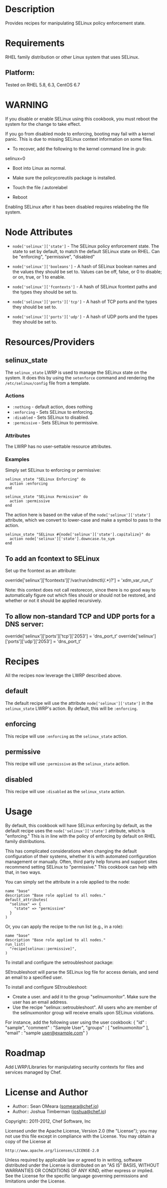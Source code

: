 Description
===========

Provides recipes for manipulating SELinux policy enforcement state.

Requirements
============

RHEL family distribution or other Linux system that uses SELinux.

## Platform:

Tested on RHEL 5.8, 6.3, CentOS 6.7

WARNING
=======

If you disable or enable SELinux using this cookbook, you must reboot
the system for the change to take effect.

If you go from disabled mode to enforcing, booting may fail with a
kernel panic. This is due to missing SELinux context information on
some files.

- To recover, add the following to the kernel command line in grub:

selinux=0

- Boot into Linux as normal.

- Make sure the policycoreutils package is installed.

- Touch the file /.autorelabel

- Reboot

Enabling SELinux after it has been disabled requires relabeling the file
system.

Node Attributes
===============

* `node['selinux']['state']` - The SELinux policy enforcement state.
  The state to set  by default, to match the default SELinux state on
  RHEL. Can be "enforcing", "permissive", "disabled"

* `node['selinux']['booleans']` - A hash of SELinux boolean names and the
  values they should be set to. Values can be off, false, or 0 to disable;
  or on, true, or 1 to enable.

* `node['selinux']['fcontexts']` - A hash of SELinux fcontext paths and the
  types they should be set to.

* `node['selinux']['ports']['tcp']` - A hash of TCP ports and the types they
   should be set to.

* `node['selinux']['ports']['udp']` - A hash of UDP ports and the types they
   should be set to.

Resources/Providers
===================

## selinux\_state

The `selinux_state` LWRP is used to manage the SELinux state on the
system. It does this by using the `setenforce` command and rendering
the `/etc/selinux/config` file from a template.

### Actions

* `:nothing` - default action, does nothing
* `:enforcing` - Sets SELinux to enforcing.
* `:disabled` - Sets SELinux to disabled.
* `:permissive` - Sets SELinux to permissive.

### Attributes

The LWRP has no user-settable resource attributes.

### Examples

Simply set SELinux to enforcing or permissive:

    selinux_state "SELinux Enforcing" do
      action :enforcing
    end

    selinux_state "SELinux Permissive" do
      action :permissive
    end

The action here is based on the value of the
`node['selinux']['state']` attribute, which we convert to lower-case
and make a symbol to pass to the action.

    selinux_state "SELinux #{node['selinux']['state'].capitalize}" do
      action node['selinux']['state'].downcase.to_sym
    end

## To add an fcontext to SELinux

Set up the fcontext as an attribute:

override['selinux']['fcontexts']['/var/run/xdmctl(/.*)?'] = 'xdm_var_run_t'

Note: this context does not call restorecon, since there is no
good way to automatically figure out which files should
or should not be restored, and whether or not it should be
applied recursively.

## To allow non-standard TCP and UDP ports for a DNS server:

override['selinux']['ports']['tcp']['2053'] = 'dns_port_t'
override['selinux']['ports']['udp']['2053'] = 'dns_port_t'

Recipes
=======

All the recipes now leverage the LWRP described above.

## default

The default recipe will use the attribute `node['selinux']['state']`
in the `selinux_state` LWRP's action. By default, this will be `:enforcing`.

## enforcing

This recipe will use `:enforcing` as the `selinux_state` action.

## permissive

This recipe will use `:permissive` as the `selinux_state` action.

## disabled

This recipe will use `:disabled` as the `selinux_state` action.

Usage
=====

By default, this cookbook will have SELinux enforcing by default, as
the default recipe uses the `node['selinux']['state']` attribute,
which is "enforcing." This is in line with the policy of enforcing by
default on RHEL family distributions.

This has complicated considerations when changing the default
configuration of their systems, whether it is with automated
configuration management or manually. Often, third party help forums
and support sites recommend setting SELinux to "permissive." This
cookbook can help with that, in two ways.

You can simply set the attribute in a role applied to the node:

    name "base"
    description "Base role applied to all nodes."
    default_attributes(
      "selinux" => {
        "state" => "permissive"
      }
    )

Or, you can apply the recipe to the run list (e.g., in a role):

    name "base"
    description "Base role applied to all nodes."
    run_list(
      "recipe[selinux::permissive]",
    )

To install and configure the setroubleshoot package:

SEtroubleshoot will parse the SELinux log file for access denials, and send an email to a specified user.

To install and configure SEtroubleshoot:

- Create a user. and add it to the group "selinuxmonitor". Make sure the user has an email address.
- Use the recipe "selinux::setroubleshoot". All users who are member of the selinuxmonitor group will receive emails upon SELinux violations.

For instance, add the following user using the user cookbook:
{
  "id"        : "sample",
  "comment"   : "Sample User",
  "groups"    : [ "selinuxmonitor" ],
  "email"     : "sample user@example.com"
}




Roadmap
=======

Add LWRP/Libraries for manipulating security contexts for files and
services managed by Chef.

License and Author
==================

- Author:: Sean OMeara (<someara@chef.io>)
- Author:: Joshua Timberman (<joshua@chef.io>)

Copyright:: 2011-2012, Chef Software, Inc

Licensed under the Apache License, Version 2.0 (the "License");
you may not use this file except in compliance with the License.
You may obtain a copy of the License at

    http://www.apache.org/licenses/LICENSE-2.0

Unless required by applicable law or agreed to in writing, software
distributed under the License is distributed on an "AS IS" BASIS,
WITHOUT WARRANTIES OR CONDITIONS OF ANY KIND, either express or implied.
See the License for the specific language governing permissions and
limitations under the License.
